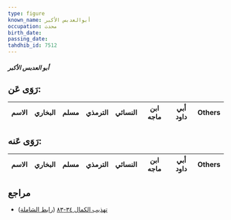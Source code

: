 ```yaml
---
type: figure
known_name: أبوالعدبس الأكبر
occupation: محدث
birth_date:
passing_date:
tahdhib_id: 7512
---
```

##### أبو العدبس الأكبر

## رَوَى عَن:
| الاسم | البخاري | مسلم | الترمذي | النسائي | ابن ماجه | أبي داود | Others |
| ----- | ------- | ---- | ------- | ------- | -------- | -------- | ------ |
## رَوَى عَنه:
| الاسم | البخاري | مسلم | الترمذي | النسائي | ابن ماجه | أبي داود | Others |
| ----- | ------- | ---- | ------- | ------- | -------- | -------- | ------ |
## مراجع
- [تهذيب الكمال ٣٤-٨٣](obsidian://open?vault=Tahdhib-al-Kamal&file=Figures/٧٥١٢-أبو%20العدبس%20الأكبر) ([رابط الشاملة](https://shamela.ws/book/3722/18200))